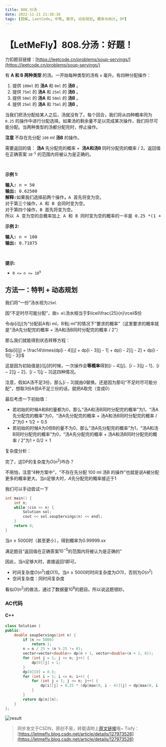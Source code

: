 ```yaml
---
title: 808.分汤
date: 2022-11-21 21:36:18
tags: [题解, LeetCode, 中等, 数学, 动态规划, 概率与统计, DP]
---
```


# 【LetMeFly】808.分汤：好题！

力扣题目链接：[https://leetcode.cn/problems/soup-servings/](https://leetcode.cn/problems/soup-servings/)

<p>有&nbsp;<strong>A&nbsp;和&nbsp;B 两种类型&nbsp;</strong>的汤。一开始每种类型的汤有&nbsp;<code>n</code>&nbsp;毫升。有四种分配操作：</p>

<ol>
	<li>提供 <code>100ml</code> 的 <strong>汤A</strong> 和 <code>0ml</code> 的 <strong>汤B</strong> 。</li>
	<li>提供 <code>75ml</code> 的 <strong>汤A</strong> 和 <code>25ml</code> 的 <strong>汤B</strong> 。</li>
	<li>提供 <code>50ml</code> 的 <strong>汤A</strong> 和 <code>50ml</code> 的 <strong>汤B</strong> 。</li>
	<li>提供 <code>25ml</code> 的 <strong>汤A</strong> 和 <code>75ml</code> 的 <strong>汤B</strong> 。</li>
</ol>

<p>当我们把汤分配给某人之后，汤就没有了。每个回合，我们将从四种概率同为 <code>0.25</code> 的操作中进行分配选择。如果汤的剩余量不足以完成某次操作，我们将尽可能分配。当两种类型的汤都分配完时，停止操作。</p>

<p><strong>注意&nbsp;</strong>不存在先分配 <code>100</code> ml <strong>汤B</strong> 的操作。</p>

<p>需要返回的值：&nbsp;<strong>汤A&nbsp;</strong>先分配完的概率 +&nbsp;&nbsp;<strong>汤A和汤B&nbsp;</strong>同时分配完的概率 / 2。返回值在正确答案&nbsp;<code>10<sup>-5</sup></code>&nbsp;的范围内将被认为是正确的。</p>

<p>&nbsp;</p>

<p><strong>示例 1:</strong></p>

<pre>
<strong>输入:</strong> n = 50
<strong>输出:</strong> 0.62500
<strong>解释:</strong>如果我们选择前两个操作<strong>，</strong>A 首先将变为空。
对于第三个操作，A 和 B 会同时变为空。
对于第四个操作，B 首先将变为空。<strong>
</strong>所以 A 变为空的总概率加上 A 和 B 同时变为空的概率的一半是 0.25 *(1 + 1 + 0.5 + 0)= 0.625。
</pre>

<p><strong>示例 2:</strong></p>

<pre>
<strong>输入:</strong> n = 100
<strong>输出:</strong> 0.71875
</pre>

<p>&nbsp;</p>

<p><strong>提示:</strong></p>

<ul>
	<li><code>0 &lt;= n &lt;= 10<sup>9</sup></code>​​​​​​​</li>
</ul>


    
## 方法一：特判 + 动态规划

我们将“一份”汤水视为```25ml```

因“不足时尽可能分配”，故```n ml```汤水相当于$\lceil\frac{25}{n}\rceil$份

令$dp[i][j]$为“分配前A有i ml，B有j ml”的情况下“要求的概率”（这里要求的概率就是“汤A先分配完的概率 + 汤A和汤B同时分配完的概率 / 2”）

那么我们就能得到状态转移方程：

$dp[i][j] = \frac14\times(dp[i - 4][j] + dp[i - 3][j - 1] + dp[i - 2][j - 2] + dp[i - 1][j - 3])$

这是因为初始值是$[i][j]$的时候，一次操作会**等概率**得到$[i - 4][j]$、$[i - 3][j - 1]$、$[i - 2][j - 2]$、$[i - 1][j - 3]$这四种情况。

注意，假如A汤不足$3$份，那么$[i - 3]$就由$0$替换。还是因为那句“不足时尽可能分配”，想取$3$份A但A不足三份的话，就把A取完（变成0）

最后考虑一下初始值：

+ 若初始的时候A和B的量都为0，那么“汤A和汤B同时分配完的概率”为1，“汤A先分配完的概率”为0，“汤A先分配完的概率 + 汤A和汤B同时分配完的概率 / 2”为$0+1/2=0.5$
+ 若初始的时候A为0但B的量不为0，那么“汤A先分配完的概率”为1，“汤A和汤B同时分配完的概率”为0，“汤A先分配完的概率 + 汤A和汤B同时分配完的概率 / 2”为$1+0/2=1$

复杂度分析：

完了，这DP的复杂度为$O(n^2)$咋办？

不用怕，注意“4种方案中”，“不存在先分配 100 ml 汤B 的操作”也就是说A被分配更多的概率更大。当$n$足够大时，$A$先分配完的概率接近于$1$

我们可以手动尝试一下

```cpp
int main() {
    int n;
    while (cin >> n) {
        Solution sol;
        cout << sol.soupServings(n) << endl;
    }
    return 0;
}
```

当$n\geq5000$时（甚至更小），得到概率为$0.99999.xx$

满足题目“返回值在正确答案$10^{-5}$的范围内将被认为是正确的”

因此，当$n$足够大时，直接返回$1$即可。

+ 时间复杂度$O(n^2)$或$O(1)$。当$n\geq 5000$时时间复杂度为$O(1)$，否则为$O(n^2)$
+ 空间复杂度：同时间复杂度

看似$O(n^2)$的做法，通过了数据量$10^9$的题目。所以说这题很妙。

### AC代码

#### C++

```cpp
class Solution {
public:
    double soupServings(int n) {
        if (n >= 5000)
            return 1;
        n = n / 25 + (n % 25 != 0);
        vector<vector<double>> dp(n + 1, vector<double>(n + 1, 0));
        for (int j = 1; j <= n; j++) {
            dp[0][j] = 1;
        }
        dp[0][0] = 0.5;
        for (int i = 1; i <= n; i++) {
            for (int j = 1; j <= n; j++) {
                dp[i][j] = 0.25 * (dp[max(0, i - 4)][j] + dp[max(0, i - 3)][max(0, j - 1)] + dp[max(0, i - 2)][max(0, j - 2)] + dp[max(0, i - 1)][max(0, j - 3)]);
            }
        }
        return dp[n][n];
    }
};
```

![result](https://cors.tisfy.eu.org/https://img-blog.csdnimg.cn/2bff54f8c1a14ba18c4534e04387bd5c.jpeg#pic_center)

<!-- ![result.jpg](https://pic.leetcode.cn/1669038960-JGQGVK-result.jpg) -->

> 同步发文于CSDN，原创不易，转载请附上[原文链接](https://blog.letmefly.xyz/2022/11/21/LeetCode%200808.%E5%88%86%E6%B1%A4/)哦~
> Tisfy：[https://letmefly.blog.csdn.net/article/details/127973526](https://letmefly.blog.csdn.net/article/details/127973526)
